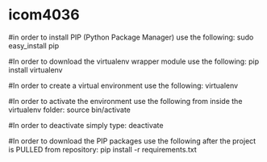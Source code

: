 # icom4036

#in order to install PIP (Python Package Manager) use the following:
	sudo easy_install pip

#In order to download the virtualenv wrapper module use the following:
	pip install virtualenv 

#In order to create a virtual environment use the following:
	virtualenv <environment name> 

#In order to activate the environment use the following from inside the virtualenv folder:
	source bin/activate

#In order to deactivate simply type:
	deactivate

#In order to download the PIP packages use the following after the project is PULLED from repository: 
	pip install -r requirements.txt